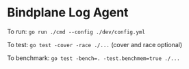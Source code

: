 # Bindplane Log Agent

To run: `go run ./cmd --config ./dev/config.yml`

To test: `go test -cover -race ./...` (cover and race optional)

To benchmark: `go test -bench=. -test.benchmem=true ./...`
